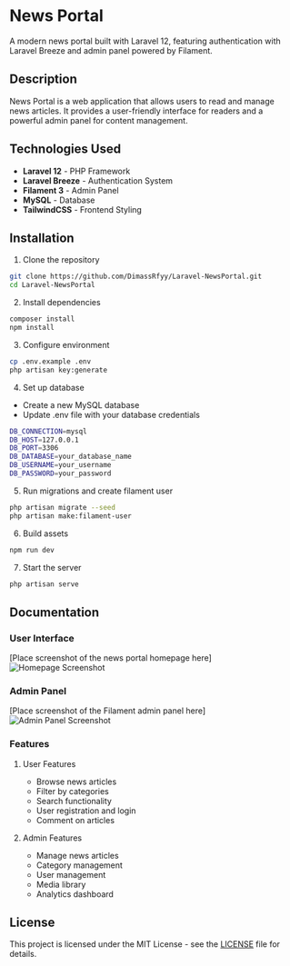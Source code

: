 # News Portal

A modern news portal built with Laravel 12, featuring authentication with Laravel Breeze and admin panel powered by Filament.

## Description

News Portal is a web application that allows users to read and manage news articles. It provides a user-friendly interface for readers and a powerful admin panel for content management.

## Technologies Used

-   **Laravel 12** - PHP Framework
-   **Laravel Breeze** - Authentication System
-   **Filament 3** - Admin Panel
-   **MySQL** - Database
-   **TailwindCSS** - Frontend Styling

## Installation

1. Clone the repository

```bash
git clone https://github.com/DimassRfyy/Laravel-NewsPortal.git
cd Laravel-NewsPortal
```

2. Install dependencies

```bash
composer install
npm install
```

3. Configure environment

```bash
cp .env.example .env
php artisan key:generate
```

4. Set up database

-   Create a new MySQL database
-   Update .env file with your database credentials

```bash
DB_CONNECTION=mysql
DB_HOST=127.0.0.1
DB_PORT=3306
DB_DATABASE=your_database_name
DB_USERNAME=your_username
DB_PASSWORD=your_password
```

5. Run migrations and create filament user

```bash
php artisan migrate --seed
php artisan make:filament-user
```

6. Build assets

```bash
npm run dev
```

7. Start the server

```bash
php artisan serve
```

## Documentation

### User Interface

[Place screenshot of the news portal homepage here]
![Homepage Screenshot](path/to/homepage-screenshot.png)

### Admin Panel

[Place screenshot of the Filament admin panel here]
![Admin Panel Screenshot](path/to/admin-panel-screenshot.png)

### Features

1. User Features

    - Browse news articles
    - Filter by categories
    - Search functionality
    - User registration and login
    - Comment on articles

2. Admin Features
    - Manage news articles
    - Category management
    - User management
    - Media library
    - Analytics dashboard

## License

This project is licensed under the MIT License - see the [LICENSE](LICENSE) file for details.

